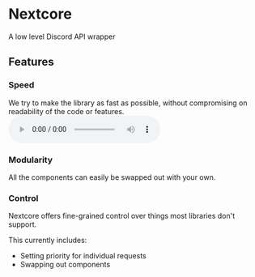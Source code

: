 # Nextcore
A low level Discord API wrapper

## Features
### Speed
We try to make the library as fast as possible, without compromising on readability of the code or features.  
![Speed](docs/_static/speed-showcase.mp3)

### Modularity
All the components can easily be swapped out with your own.

### Control
Nextcore offers fine-grained control over things most libraries don't support.  
  
This currently includes:  
- Setting priority for individual requests
- Swapping out components
